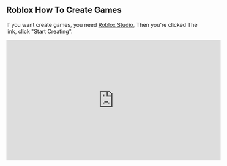 ## Roblox How To Create Games

If you want create games, you need [Roblox Studio](https://www.roblox.com/create), Then you're clicked The link, click "Start Creating".

<iframe width="560" height="315" src="https://www.youtube.com/embed/9QyAJmpLEH4" frameborder="0" allow="autoplay; encrypted-media" allowfullscreen></iframe>





